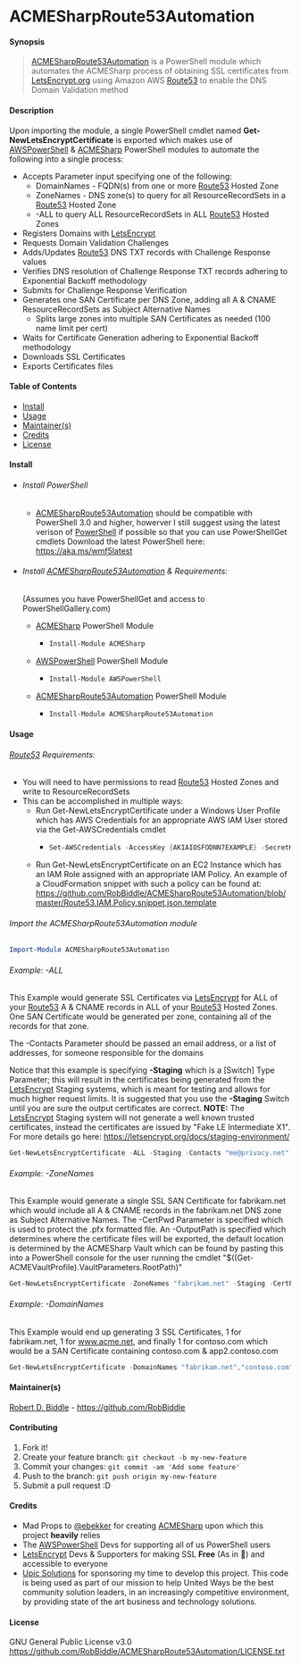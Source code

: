 # ACMESharpRoute53Automation
#### Synopsis
>[ACMESharpRoute53Automation](https://github.com/RobBiddle/ACMESharpRoute53Automation) is a PowerShell module which automates the ACMESharp process of obtaining SSL certificates from [LetsEncrypt.org](https://letsencrypt.org) using Amazon AWS [Route53](https://aws.amazon.com/route53/) to enable the DNS Domain Validation method
#### Description
Upon importing the module, a single PowerShell cmdlet named **Get-NewLetsEncryptCertificate** is exported which makes use of [AWSPowerShell](https://www.powershellgallery.com/packages/AWSPowerShell) & [ACMESharp](https://github.com/ebekker/ACMESharp) 
PowerShell modules to automate the following into a single process:
- Accepts Parameter input specifying one of the following:
  - DomainNames - FQDN(s) from one or more [Route53](https://aws.amazon.com/route53/) Hosted Zone
  - ZoneNames - DNS zone(s) to query for all ResourceRecordSets in a [Route53](https://aws.amazon.com/route53/) Hosted Zone
  - \-ALL to query ALL ResourceRecordSets in ALL [Route53](https://aws.amazon.com/route53/) Hosted Zones 
- Registers Domains with [LetsEncrypt](https://letsencrypt.org)
- Requests Domain Validation Challenges
- Adds/Updates [Route53](https://aws.amazon.com/route53/) DNS TXT records with Challenge Response values
- Verifies DNS resolution of Challenge Response TXT records adhering to Exponential Backoff methodology
- Submits for Challenge Response Verification
- Generates one SAN Certificate per DNS Zone, adding all A & CNAME ResourceRecordSets as Subject Alternative Names
  - Splits large zones into multiple SAN Certificates as needed (100 name limit per cert)
- Waits for Certificate Generation adhering to Exponential Backoff methodology
- Downloads SSL Certificates
- Exports Certificates files

#### Table of Contents
- [Install](/#Install)
- [Usage](/#Install)
- [Maintainer\(s\)](/#Maintainer\(s\))
- [Credits](Credits)
- [License](License)

#### Install
- ###### Install PowerShell
  - [ACMESharpRoute53Automation](https://github.com/RobBiddle/ACMESharpRoute53Automation) should be compatible with PowerShell 3.0 and higher, howerver I still suggest using the latest verison of [PowerShell](https://aka.ms/wmf5latest) if possible so that you can use PowerShellGet cmdlets
  Download the latest PowerShell here: https://aka.ms/wmf5latest

- ###### Install [ACMESharpRoute53Automation](https://github.com/RobBiddle/ACMESharpRoute53Automation) & Requirements:
  (Assumes you have PowerShellGet and access to PowerShellGallery.com)
  - [ACMESharp](https://github.com/ebekker/ACMESharp) PowerShell Module
    - ```PowerShell
      Install-Module ACMESharp
      ```
  - [AWSPowerShell](https://www.powershellgallery.com/packages/AWSPowerShell) PowerShell Module
    - ```PowerShell
      Install-Module AWSPowerShell
      ```
  - [ACMESharpRoute53Automation](https://github.com/RobBiddle/ACMESharpRoute53Automation) PowerShell Module
    - ```PowerShell
      Install-Module ACMESharpRoute53Automation
      ```

#### Usage
###### [Route53](https://aws.amazon.com/route53/) Requirements:
  - You will need to have permissions to read [Route53](https://aws.amazon.com/route53/) Hosted Zones and write to ResourceRecordSets
  - This can be accomplished in multiple ways:
    - Run Get-NewLetsEncryptCertificate under a Windows User Profile which has AWS Credentials for an appropriate AWS IAM User stored via the Get-AWSCredentials cmdlet
      - ```PowerShell
        Set-AWSCredentials -AccessKey {AKIAIOSFODNN7EXAMPLE} -SecretKey {wJalrXUtnFEMI/K7MDENG/bPxRfiCYEXAMPLEKEY} -StoreAs {MyProfileName}
        ```
    - Run Get-NewLetsEncryptCertificate on an EC2 Instance which has an IAM Role assigned with an appropriate IAM Policy.  An example of a CloudFormation snippet with such a policy can be found at: https://github.com/RobBiddle/ACMESharpRoute53Automation/blob/master/Route53.IAM.Policy.snippet.json.template

###### Import the ACMESharpRoute53Automation module
```PowerShell
Import-Module ACMESharpRoute53Automation
```

###### Example: -ALL
This Example would generate SSL Certificates via [LetsEncrypt](https://letsencrypt.org) for ALL of your [Route53](https://aws.amazon.com/route53/) A & CNAME records in ALL of your [Route53](https://aws.amazon.com/route53/) Hosted Zones. One SAN Certificate would be generated per zone, containing all of the records for that zone.

The -Contacts Parameter should be passed an email address, or a list of addresses, for someone responsible for the domains 

Notice that this example is specifying **-Staging** which is a [Switch] Type Parameter; this will result in the certificates being generated from the [LetsEncrypt](https://letsencrypt.org) Staging systems, which is meant for testing and allows for much higher request limits.  It is suggested that you use the **-Staging** Switch until you are sure the output certificates are correct.  **NOTE:** The [LetsEncrypt](https://letsencrypt.org) Staging system will not generate a well known trusted certificates, instead the certificates are issued by "Fake LE Intermediate X1".  For more details go here: https://letsencrypt.org/docs/staging-environment/
```PowerShell
Get-NewLetsEncryptCertificate -ALL -Staging -Contacts "me@privacy.net"
```

###### Example: -ZoneNames
This Example would generate a single SSL SAN Certificate for fabrikam.net which would include all A & CNAME records in the fabrikam.net DNS zone as Subject Alternative Names.  The -CertPwd Parameter is specified which is used to protect the .pfx formatted file.  An -OutputPath is specified which determines where the certificate files will be exported, the default location is determined by the ACMESharp Vault which can be found by pasting this into a PowerShell console for the user running the cmdlet "$((Get-ACMEVaultProfile).VaultParameters.RootPath)"
```PowerShell
Get-NewLetsEncryptCertificate -ZoneNames "fabrikam.net" -Staging -CertPwd "test123" -Contacts "me@privacy.net" -OutputPath c:\temp\
```

###### Example: -DomainNames
This Example would end up generating 3 SSL Certificates, 1 for fabrikam.net, 1 for www.acme.net, and finally 1 for contoso.com which would be a SAN Certificate containing contoso.com & app2.contoso.com  
```PowerShell
Get-NewLetsEncryptCertificate -DomainNames "fabrikam.net","contoso.com","www.acme.net","app2.contoso.com" -Contacts "me@privacy.net"
```

#### Maintainer(s)
[Robert D. Biddle](https://github.com/RobBiddle) - https://github.com/RobBiddle

#### Contributing

1. Fork it!
2. Create your feature branch: `git checkout -b my-new-feature`
3. Commit your changes: `git commit -am 'Add some feature'`
4. Push to the branch: `git push origin my-new-feature`
5. Submit a pull request :D

#### Credits
- Mad Props to [@ebekker](https://github.com/ebekker) for creating [ACMESharp](https://github.com/ebekker/ACMESharp) upon which this project **heavily** relies
- The [AWSPowerShell](https://www.powershellgallery.com/packages/AWSPowerShell) Devs for supporting all of us PowerShell users
- [LetsEncrypt](https://letsencrypt.org) Devs & Supporters for making SSL **Free** (As in :beer:) and accessible to everyone
- [Upic Solutions](https://upicsolutions.org/) for sponsoring my time to develop this project.  This code is being used as part of our mission to help United Ways be the best community solution leaders, in an increasingly competitive environment, by providing state of the art business and technology solutions.
#### License

GNU General Public License v3.0
https://github.com/RobBiddle/ACMESharpRoute53Automation/LICENSE.txt